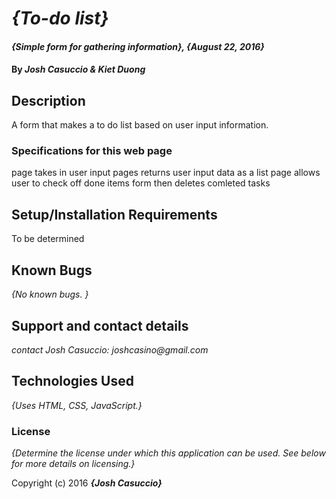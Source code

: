 # _{To-do list}_

#### _{Simple form for gathering information}, {August 22, 2016}_

#### By _**Josh Casuccio & Kiet Duong**_

## Description
A form that makes a to do list based on user input information.

### Specifications for this web page
page takes in user input
pages returns user input data as a list
page allows user to check off done items
form then deletes comleted tasks


## Setup/Installation Requirements

To be determined

## Known Bugs

_{No known bugs. }_

## Support and contact details

_contact Josh Casuccio: joshcasino@gmail.com_

## Technologies Used

_{Uses HTML, CSS, JavaScript.}_

### License

*{Determine the license under which this application can be used.  See below for more details on licensing.}*

Copyright (c) 2016 **_{Josh Casuccio}_**

